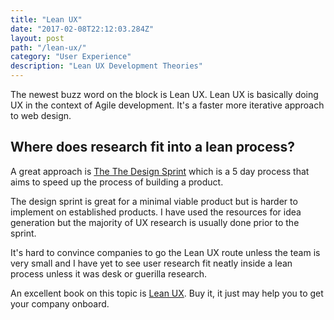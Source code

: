 ```yaml
---
title: "Lean UX"
date: "2017-02-08T22:12:03.284Z"
layout: post
path: "/lean-ux/"
category: "User Experience"
description: "Lean UX Development Theories"
---
```


The newest buzz word on the block is Lean UX. Lean UX is basically doing UX in the context of Agile development. It's a faster more iterative approach to web design.

## Where does research fit into a lean process?

A great approach is [The The Design Sprint](http://www.gv.com/sprint/) which is a 5 day process that aims to speed up the process of building a product.

The design sprint is great for a minimal viable product but is harder to implement on established products. I have used the resources for idea generation but the majority of UX research is usually done prior to the sprint.

It's hard to convince companies to go the Lean UX route unless the team is very small and I have yet to see user research fit neatly inside a lean process unless it was desk or guerilla research.

An excellent book on this topic is [Lean UX](http://www.amazon.com/dp/1449311652/). Buy it, it just may help you to get your company onboard. 
